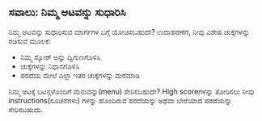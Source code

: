 ## ಸವಾಲು: ನಿಮ್ಮ ಆಟವನ್ನು ಸುಧಾರಿಸಿ

ನಿಮ್ಮ ಆಟವನ್ನು ಸುಧಾರಿಸುವ ಮಾರ್ಗಗಳ ಬಗ್ಗೆ ಯೋಚಿಸಬಹುದೇ? ಉದಾಹರಣೆಗೆ, ನೀವು ವಿಶೇಷ ಚುಕ್ಕೆಗಳನ್ನು ರಚಿಸುವ ಮೂಲಕ:

+ ನಿಮ್ಮ ಸ್ಕೋರ್ ಅನ್ನು ದ್ವಿಗುಣಗೊಳಿಸಿ
+ ಚುಕ್ಕೆಗಳನ್ನು ನಿಧಾನಗೊಳಿಸಿ
+ ಪರದೆಯ ಮೇಲೆ ಎಲ್ಲಾ ಇತರ ಚುಕ್ಕೆಗಳನ್ನು ಮರೆಮಾಡಿ

ನಿಮ್ಮ ಆಟಕ್ಕೆ ಬಟನ್ಗಳೊಂದಿಗೆ ಮೆನುವನ್ನು(menu) ಸೇರಿಸಬಹುದೇ? High scoreಗಳನ್ನು ತೋರಿಸಲು ನೀವು instructions(ಸೂಚನೆಗಳು) ಗಳನ್ನು ಹೊಂದಿರುವ ಪರದೆಯನ್ನು ಅಥವಾ ಬೇರೆಯಾದ ಪರದೆಯನ್ನು ಸೇರಿಸಬಹುದು.